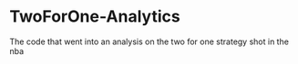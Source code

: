 # TwoForOne-Analytics
The code that went into an analysis on the two for one strategy shot in the nba
